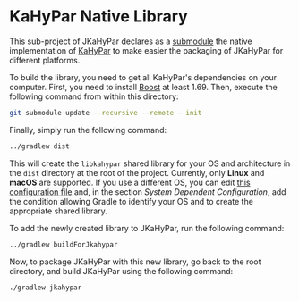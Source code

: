 # KaHyPar Native Library

This sub-project of JKaHyPar declares as a [submodule](kahypar) the native
implementation of [KaHyPar](https://github.com/kahypar/kahypar) to make
easier the packaging of JKaHyPar for different platforms.

To build the library, you need to get all KaHyPar's dependencies on your
computer.
First, you need to install [Boost](https://www.boost.org) at least 1.69.
Then, execute the following command from within this directory:

```bash
git submodule update --recursive --remote --init
```

Finally, simply run the following command:

```bash
../gradlew dist
```

This will create the `libkahypar` shared library for your OS and architecture
in the `dist` directory at the root of the project.
Currently, only **Linux** and **macOS** are supported.
If you use a different OS, you can edit [this configuration file](build.gradle)
and, in the section *System Dependent Configuration*, add the condition
allowing Gradle to identify your OS and to create the appropriate shared
library.

To add the newly created library to JKaHyPar, run the following command:

```bash
../gradlew buildForJkahypar
```

Now, to package JKaHyPar with this new library, go back to the root directory,
and build JKaHyPar using the following command:

```bash
./gradlew jkahypar
```
